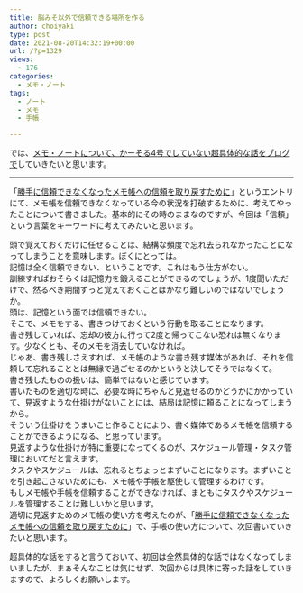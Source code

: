 ```yaml
---
title: 脳みそ以外で信頼できる場所を作る
author: choiyaki
type: post
date: 2021-08-20T14:32:19+00:00
url: /?p=1329
views:
  - 176
categories:
  - メモ・ノート
tags:
  - ノート
  - メモ
  - 手帳

---
```

では、[メモ・ノートについて、かーそる4号でしていない超具体的な話をブログで][1]していきたいと思います。

* * *

「[勝手に信頼できなくなったメモ帳への信頼を取り戻すために][2]」というエントリにて、メモ帳を信頼できなくなっている今の状況を打破するために、考えてやったことについて書きました。基本的にその時のままなのですが、今回は「信頼」という言葉をキーワードに考えてみたいと思います。

頭で覚えておくだけに任せることは、結構な頻度で忘れ去られなかったことになってしまうことを意味します。ぼくにとっては。  
記憶は全く信頼できない、ということです。これはもう仕方がない。  
訓練すればおそらくは記憶力を鍛えることができるのでしょうが、1度聞いただけで、然るべき期間ずっと覚えておくことはかなり難しいのではないでしょうか。  
頭は、記憶という面では信頼できない。  
そこで、メモをする、書きつけておくという行動を取ることになります。  
書き残していれば、忘却の彼方に行って2度と帰ってこない恐れは無くなります。少なくとも、そのメモを消去していなければ。  
じゃあ、書き残しさえすれば、メモ帳のような書き残す媒体があれば、それを信頼して忘れることとは無縁で過ごせるのかというと決してそうではなくて。  
書き残したものの扱いは、簡単ではないと感じています。  
書いたものを適切な時に、必要な時にちゃんと見返せるのかどうかにかかっていて、見返すような仕掛けがないことには、結局は記憶に頼ることになってしまうから。  
そういう仕掛けをうまいこと作ることにより、書く媒体であるメモ帳を信頼することができるようになる、と思っています。  
見返すような仕掛けが特に重要になってくるのが、スケジュール管理・タスク管理においてだと言えます。  
タスクやスケジュールは、忘れるとちょっとまずいことになります。まずいことを引き起こさないためにも、メモ帳や手帳を駆使して管理するわけです。  
もしメモ帳や手帳を信頼することができなければ、まともにタスクやスケジュールを管理することは難しいかと思います。  
適切に見返すためのメモ帳の使い方を考えたのが、「[勝手に信頼できなくなったメモ帳への信頼を取り戻すために][2]」で、手帳の使い方について、次回書いていきたいと思います。

超具体的な話をすると言うておいて、初回は全然具体的な話ではなくなってしまいましたが、まぁそんなことは気にせず、次回からは具体に寄った話をしていきますので、よろしくお願いします。

 [1]: https://choiyaki.com/?p=1326
 [2]: https://choiyaki.com/?p=1301
